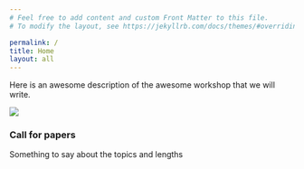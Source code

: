 ```yaml
---
# Feel free to add content and custom Front Matter to this file.
# To modify the layout, see https://jekyllrb.com/docs/themes/#overriding-theme-defaults

permalink: /
title: Home
layout: all
---
```


Here is an awesome description of the awesome workshop that we will write.

![](assets/img/banner.jpg)

### Call for papers

Something to say about the topics and lengths
